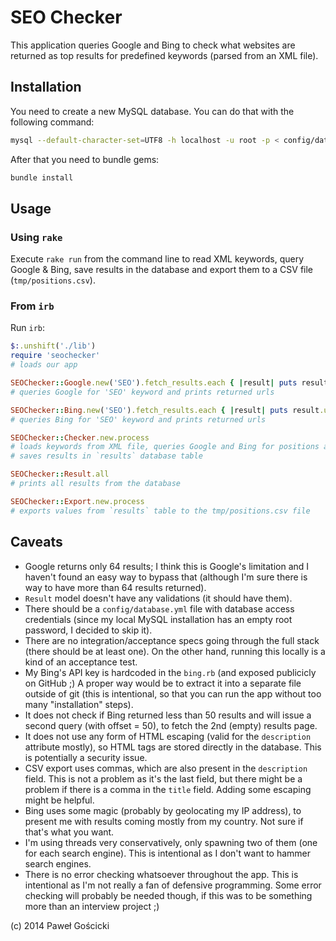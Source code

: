 # SEO Checker

This application queries Google and Bing to check what websites are returned
as top results for predefined keywords (parsed from an XML file).


## Installation

You need to create a new MySQL database. You can do that with the following command:

```bash
mysql --default-character-set=UTF8 -h localhost -u root -p < config/database.sql
```

After that you need to bundle gems:

```bash
bundle install
```


## Usage

### Using `rake`

Execute `rake run` from the command line to read XML keywords, query Google & Bing,
save results in the database and export them to a CSV file (`tmp/positions.csv`).


### From `irb`

Run `irb`:

```ruby
$:.unshift('./lib')
require 'seochecker'
# loads our app

SEOChecker::Google.new('SEO').fetch_results.each { |result| puts result.uri }
# queries Google for 'SEO' keyword and prints returned urls

SEOChecker::Bing.new('SEO').fetch_results.each { |result| puts result.uri }
# queries Bing for 'SEO' keyword and prints returned urls

SEOChecker::Checker.new.process
# loads keywords from XML file, queries Google and Bing for positions and
# saves results in `results` database table

SEOChecker::Result.all
# prints all results from the database

SEOChecker::Export.new.process
# exports values from `results` table to the tmp/positions.csv file
```


## Caveats

* Google returns only 64 results; I think this is Google's limitation and
  I haven't found an easy way to bypass that (although I'm sure there is way
  to have more than 64 results returned).
* `Result` model doesn't have any validations (it should have them).
* There should be a `config/database.yml` file with database access credentials
  (since my local MySQL installation has an empty root password, I decided
  to skip it).
* There are no integration/acceptance specs going through the full stack
  (there should be at least one). On the other hand, running this locally
  is a kind of an acceptance test.
* My Bing's API key is hardcoded in the `bing.rb` (and exposed publicicly on
  GitHub ;) A proper way would be to extract it into a separate file outside
  of git (this is intentional, so that you can run the app without too many
  "installation" steps).
* It does not check if Bing returned less than 50 results and will issue
  a second query (with offset = 50), to fetch the 2nd (empty) results page.
* It does not use any form of HTML escaping (valid for the `description` attribute
  mostly), so HTML tags are stored directly in the database. This is potentially
  a security issue.
* CSV export uses commas, which are also present in the `description` field. This
  is not a problem as it's the last field, but there might be a problem if there
  is a comma in the `title` field. Adding some escaping might be helpful.
* Bing uses some magic (probably by geolocating my IP address), to present me
  with results coming mostly from my country. Not sure if that's what you want.
* I'm using threads very conservatively, only spawning two of them (one for each
  search engine). This is intentional as I don't want to hammer search engines.
* There is no error checking whatsoever throughout the app. This is intentional
  as I'm not really a fan of defensive programming. Some error checking will
  probably be needed though, if this was to be something more than an interview
  project ;)

(c) 2014 Paweł Gościcki
